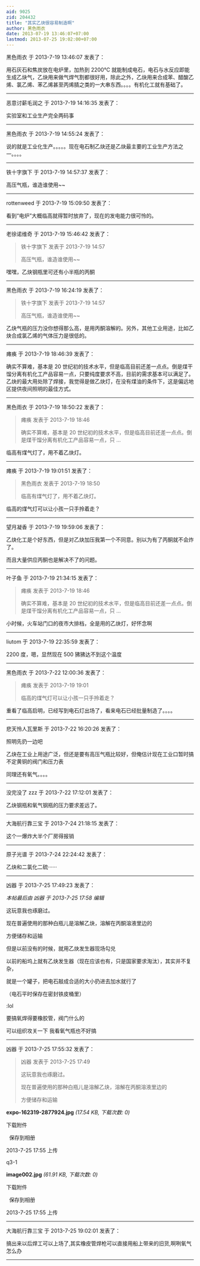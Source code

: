 ```yaml
---
aid: 9025
zid: 204432
title: "其实乙炔很容易制造啊"
author: 黑色雨衣
date: 2013-07-19 13:46:07+07:00
lastmod: 2013-07-25 19:02:00+07:00
---
```


黑色雨衣 于 2013-7-19 13:46:07 发表了：

用石灰石和焦炭放在电炉里，加热到 2200℃ 就能制成电石，电石与水反应即能生成乙炔气，乙炔用来做气焊气割都很好用，除此之外，乙炔用来合成苯、醋酸乙烯、氯乙烯、苯乙烯甚至丙烯腈之类的一大串东西。。。。有机化工就有基础了。

---

恶意讨薪毛润之 于 2013-7-19 14:16:35 发表了：

实验室和工业生产完全两码事

---

黑色雨衣 于 2013-7-19 14:55:24 发表了：

说的就是工业化生产。。。。。现在电石制乙炔还是乙炔最主要的工业生产方法之一。。。。

---

铁十字旗下 于 2013-7-19 14:57:37 发表了：

高压气瓶，谁造谁使用~~

---

rottenweed 于 2013-7-19 15:09:50 发表了：

看到“电炉”大概临高就得暂时放弃了，现在的发电能力很可怜的。

---

老徐诺维奇 于 2013-7-19 15:46:42 发表了：

> 铁十字旗下 发表于 2013-7-19 14:57
>
> 高压气瓶，谁造谁使用~~

嘿嘿，乙炔钢瓶里可还有小半瓶的丙酮

---

黑色雨衣 于 2013-7-19 16:24:19 发表了：

> 铁十字旗下 发表于 2013-7-19 14:57
>
> 高压气瓶，谁造谁使用~~

乙炔气瓶的压力没你想得那么高，是用丙酮溶解的。另外，其他工业用途，比如乙炔合成氯乙烯的气体压力是很低的。

---

瘫痪 于 2013-7-19 18:46:39 发表了：

确实不算难，基本是 20 世纪初的技术水平，但是临高目前还差一点点。倒是煤干馏分离有机化工产品容易一点，只要纯度要求不高，目前的需求基本可以满足了。乙炔的最大用处除了焊接，我觉得是做乙炔灯，在没有煤油的条件下，这是偏远地区提供夜间照明的最佳方式。

---

黑色雨衣 于 2013-7-19 18:50:22 发表了：

> 瘫痪 发表于 2013-7-19 18:46
>
> 确实不算难，基本是 20 世纪初的技术水平，但是临高目前还差一点点。倒是煤干馏分离有机化工产品容易一点，只 ...

临高有煤气灯了，用不着乙炔灯。

---

瘫痪 于 2013-7-19 19:01:51 发表了：

> 黑色雨衣 发表于 2013-7-19 18:50
>
> 临高有煤气灯了，用不着乙炔灯。

临高的煤气灯可以让小孩一只手拎着走？

---

望月凝香 于 2013-7-19 19:59:06 发表了：

乙炔化工是个好东西，但是对乙炔加压我第一个不同意。别以为有了丙酮就不会炸了。

而且大量供应丙酮也是解决不了的问题。

---

叶子鱼 于 2013-7-19 21:34:15 发表了：

> 瘫痪 发表于 2013-7-19 18:46
>
> 确实不算难，基本是 20 世纪初的技术水平，但是临高目前还差一点点。倒是煤干馏分离有机化工产品容易一点，只 ...

小时候，火车站门口的夜市大排档，全是用的乙炔灯，好怀念啊

---

liutom 于 2013-7-19 22:35:59 发表了：

2200 度，嗯，显然现在 500 狒狒达不到这个温度

---

黑色雨衣 于 2013-7-22 12:00:36 发表了：

> 瘫痪 发表于 2013-7-19 19:01
>
> 临高的煤气灯可以让小孩一只手拎着走？

重看了临高启明，已经写到电石灯出场了，看来电石已经批量制造了。。。。

---

悲天怜人瓦里斯 于 2013-7-22 16:20:26 发表了：

照明先扔一边吧

乙炔在工业上用途广泛，但还是要有高压气瓶比较好，但俺估计现在工业口暂时搞不定黄铜的阀门和压力表

同理还有氧气。。。。

---

没完没了 zzz 于 2013-7-22 17:12:01 发表了：

乙炔钢瓶和氧气钢瓶的压力要求差远了。

---

大海航行靠三宝 于 2013-7-24 21:18:15 发表了：

这个一爆炸大半个厂房得报销

---

原子光谱 于 2013-7-24 22:24:42 发表了：

乙炔和二氯化二硫······

---

凶器 于 2013-7-25 17:49:23 发表了：

_本帖最后由 凶器 于 2013-7-25 17:58 编辑_

这玩意我也琢磨过。

现在普遍使用的那种白瓶儿是溶解乙炔，溶解在丙酮溶液里边的

方便储存和运输

但是以前没有的时候，就用乙炔发生器现场勾兑

以前的船坞上就有乙炔发生器（现在应该也有，只是国家要求淘汰），其实并不复杂，

就是一个罐子，把电石敲成合适的大小扔进去加水就行了

（电石平时保存在密封铁皮桶里）

:lol

要搞氧焊得要橡胶管，阀门什么的

可以组织攻关一下 我看氧气瓶也不好搞

---

凶器 于 2013-7-25 17:55:32 发表了：

> 凶器 发表于 2013-7-25 17:49
>
> 这玩意我也琢磨过。
>
> 现在普遍使用的那种白瓶儿是溶解乙炔，溶解在丙酮溶液里边的
>
> 方便储存和运输

**expo-162319-2877924.jpg** _(17.54 KB, 下载次数: 0)_

下载附件

&nbsp;
保存到相册

2013-7-25 17:55 上传

q3-1

**image002.jpg** _(61.91 KB, 下载次数: 0)_

下载附件

&nbsp;
保存到相册

2013-7-25 17:55 上传

---

大海航行靠三宝 于 2013-7-25 19:02:01 发表了：

搞出来以后焊工可以上场了,其实橡皮管焊枪可以直接用船上带来的旧货,啊咧氧气怎么办

---
